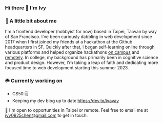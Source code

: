 ### Hi there 👋 I'm Ivy 

### 🌼 A little bit about me 

I'm a frontend developer (hobbyist for now) based in Taipei, Taiwan by way of San Francisco. I've been curiously dabbling in web development since 2017 when I first joined my friends at a hackathon at the Github headquarters in SF. Quickly after that, I began self-learning online through various platforms and helped organize hackathons [on campus](https://2020.cruzhacks.com/) and [remotely](https://www.sospectra.com/). In college, my background has primarily been in cognitive science and product design. However, I'm taking a leap of faith and dedicating more focused time to web development starting this summer 2023. 


### ☘️ Currently working on
- CS50 🗒️
- Keeping my dev blog up to date <https://dev.to/ivavay>


🌱 I'm open to opportunities in Taipei or remote. Feel free to email me at ivy0925chen@gmail.com to get in touch.


